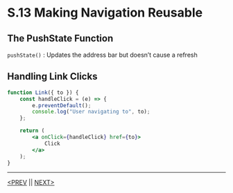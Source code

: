 # S.13 Making Navigation Reusable

## The PushState Function

`pushState()` : Updates the address bar but doesn’t cause a refresh

## Handling Link Clicks

```jsx
function Link({ to }) {
	const handleClick = (e) => {
		e.preventDefault();
		console.log("User navigating to", to);
	};

	return (
		<a onClick={handleClick} href={to}>
			Click
		</a>
	);
}
```

---

[<PREV](./230216.md) || [NEXT>](./230218.md)
